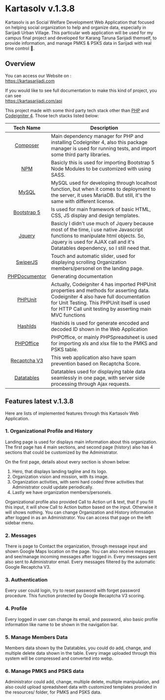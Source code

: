 # Kartasolv v.1.3.8

Kartasolv is an Social Welfare Development Web Application that focused on helping social organization to help and organize data, especially in Sarijadi Urban Village. This particular web application will be used for my campus final project and developed for Karang Taruna Sarijadi themself, to provide information, and manage PMKS & PSKS data in Sarijadi with real time control 🙏.

## Overview
You can access our Website on :<br>
https://kartasarijadi.com

If you would like to see full documentation to make this kind of project, you can see<br>
https://kartasarijadi.com/api

This project made with some third party tech stack other than [PHP](https://php.net) and [Codeigniter 4](https://codeigniter.com/).
Those tech stacks listed below:

|                            Tech Name                            | Description                                                                                                                                                                                                                                 |
| :-------------------------------------------------------------: | ------------------------------------------------------------------------------------------------------------------------------------------------------------------------------------------------------------------------------------------- |
|              [Composer](https://getcomposer.org/)               | Main dependency manager for PHP and installing Codeigniter 4, also this package manager is used for running tests, and import some third party libraries.                                                                                   |
|                  [NPM](https://www.npmjs.com/)                  | Basicly this is used for importing Bootstrap 5 Node Modules to be customized with using SASS.                                                                                                                                               |
|                 [MySQL](https://www.mysql.com/)                 | MySQL used for developing through localhost function, but when it comes to deployment to the server, it uses MariaDB. But still, it's the same with different license.                                                                      |
|             [Bootstrap 5](https://getbootstrap.com)             | Is used for main framework of basic HTML, CSS, JS display and design templates.                                                                                                                                                             |
|                [Jquery](https://api.jquery.com/)                | Basicly I didn't use much of Jquery because most of the time, i use native Javascript functions to manipulate html objects. So, Jquery is used for AJAX call and it's Datatables dependency, so I still need that.                          |
|                [SwiperJS](https://swiperjs.com/)                | Touch and automatic slider, used for displaying scrolling Organization members/personel on the landing page.                                                                                                                                |
|            [PHPDocumentor](https://docs.phpdoc.org/)            | Generating documentation                                                                                                                                                                                                                    |
|           [PHPUnit](https://phpunit.readthedocs.io/)            | Actually, Codeigniter 4 has imported PHPUnit properties and methods for asserting data. Codeigniter 4 also have full documentation for Unit Testing. This PHPUnit itself is used for HTTP Call unit testing by asserting main MVC functions |
|                 [HashIds](https://hashids.org/)                 | Hashids is used for generate encoded and decoded ID shown in the Web Application                                                                                                                                                            |
|  [PHPOffice](https://phpspreadsheet.readthedocs.io/en/latest/)  | PHPOffice, or mainly PHPSpreadsheet is used for importing xls and xlsx file to the PMKS and PSKS table.                                                                                                                                     |
| [Recaptcha V3](https://developers.google.com/recaptcha/docs/v3) | This web application also have spam prevention based on Recaptcha Score.                                                                                                                                                                    |
|              [Datatables](https://datatables.net/)              | Datatables used for displaying table data seamlessly in one page, with server side processing through Ajax requests.                                                                                                                        |

## Features latest v.1.3.8

Here are lists of implemented features through this Kartasolv Web Application.

### 1. Organizational Profile and History
Landing page is used for displays main information about this organization. The first page has 4 main sections, and second page (history) also has 4 sections that could be customized by the Administrator.

On the first page, details about every section is shown below:
1. Hero, that displays landing tagline and its logo.
2. Organization vision and mission, with its image.
3. Organization activities, with semi hard coded three activities that Administrator could update periodically.
4. Lastly we have organization members/personels.

Organizational profile also provided Call to Action url & text, that if you fill this input, it will show Call to Action button based on the input. Otherwise it will shows nothing. You can change Organization and History information after logged in as an Administrator. You can access that page on the left sidebar menu.

### 2. Messages
There is page to Contact the organization, through message input and shown Google Maps location on the page. You can also receive messages and see/manage incoming messages after logged in. Every messages sent also sent to Administrator email. Every messages filtered by the automatic Google Recaptcha V3.

### 3. Authentication
Every user could login, try to reset password with forget password procedure. This function protected by Google Recaptcha V3 scoring.

### 4. Profile
Every logged in user can change its email, and password, also basic profile information like name to be shown in the navigation bar.

### 5. Manage Members Data
Members data shown by the Datatables, you could do add, change, and multiple delete data shown in the table. Every image uploaded through this system will be compressed and converted into webp.

### 6. Manage PMKS and PSKS data
Administrator could add, change, multiple delete, multiple manipulation, and also could upload spreadsheet data with customized templates provided in the resources/ folder, for PMKS and PSKS data.
